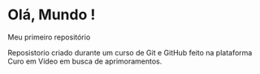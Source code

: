 # Olá, Mundo !
 Meu primeiro repositório

Reposistorio criado durante um curso de Git e GitHub feito na plataforma Curo em Vídeo
em busca de aprimoramentos.